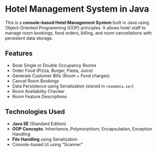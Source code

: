 # Hotel Management System in Java

This is a **console-based Hotel Management System** built in Java using Object-Oriented Programming (OOP) principles. It allows hotel staff to manage room bookings, food orders, billing, and room cancellations with persistent data storage.

## Features

- Book Single or Double Occupancy Rooms  
- Order Food (Pizza, Burger, Pasta, Juice)  
- Generate Customer Bills (Room + Food charges)  
- Cancel Room Bookings  
- Data Persistence using Serialization (stored in `roomdata.ser`)  
- Room Availability Checker  
- Room Feature Descriptions  


## Technologies Used

- **Java SE** (Standard Edition)
- **OOP Concepts**: Inheritance, Polymorphism, Encapsulation, Exception Handling
- **File Handling** using Serialization
- Console-based UI using "Scanner"
